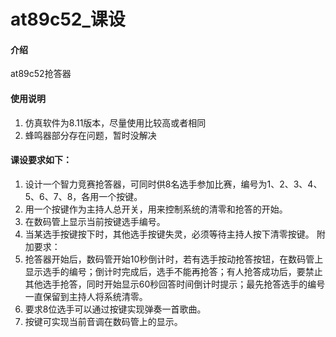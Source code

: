 # at89c52_课设

#### 介绍
at89c52抢答器


#### 使用说明

1.  仿真软件为8.11版本，尽量使用比较高或者相同
2.  蜂鸣器部分存在问题，暂时没解决

#### 课设要求如下：
1. 设计一个智力竞赛抢答器，可同时供8名选手参加比赛，编号为1、2、3、4、5、6、7、8，各用一个按键。
2. 用一个按键作为主持人总开关，用来控制系统的清零和抢答的开始。
3. 在数码管上显示当前按键选手编号。
4. 当某选手按键按下时，其他选手按键失灵，必须等待主持人按下清零按键。
附加要求：
1. 抢答器开始后，数码管开始10秒倒计时，若有选手按动抢答按钮，在数码管上显示选手的编号；倒计时完成后，选手不能再抢答；有人抢答成功后，要禁止其他选手抢答，同时开始显示60秒回答时间倒计时提示；最先抢答选手的编号一直保留到主持人将系统清零。
2. 要求8位选手可以通过按键实现弹奏一首歌曲。
3. 按键可实现当前音调在数码管上的显示。

